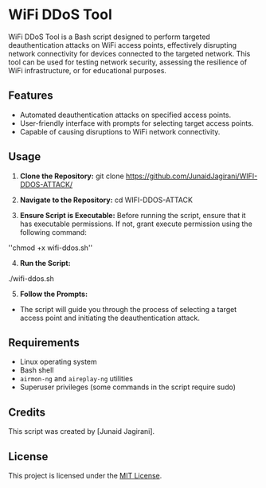 # WiFi DDoS Tool

WiFi DDoS Tool is a Bash script designed to perform targeted deauthentication attacks on WiFi access points, effectively disrupting network connectivity for devices connected to the targeted network. This tool can be used for testing network security, assessing the resilience of WiFi infrastructure, or for educational purposes.

## Features

- Automated deauthentication attacks on specified access points.
- User-friendly interface with prompts for selecting target access points.
- Capable of causing disruptions to WiFi network connectivity.

## Usage

1. **Clone the Repository:**
git clone https://github.com/JunaidJagirani/WIFI-DDOS-ATTACK/


2. **Navigate to the Repository:**
cd WIFI-DDOS-ATTACK


3. **Ensure Script is Executable:**
Before running the script, ensure that it has executable permissions. If not, grant execute permission using the following command:

''chmod +x wifi-ddos.sh''
   

4. **Run the Script:**

./wifi-ddos.sh

5. **Follow the Prompts:**
- The script will guide you through the process of selecting a target access point and initiating the deauthentication attack.

## Requirements

- Linux operating system
- Bash shell
- `airmon-ng` and `aireplay-ng` utilities
- Superuser privileges (some commands in the script require sudo)

## Credits

This script was created by [Junaid Jagirani].

## License

This project is licensed under the [MIT License](LICENSE).
